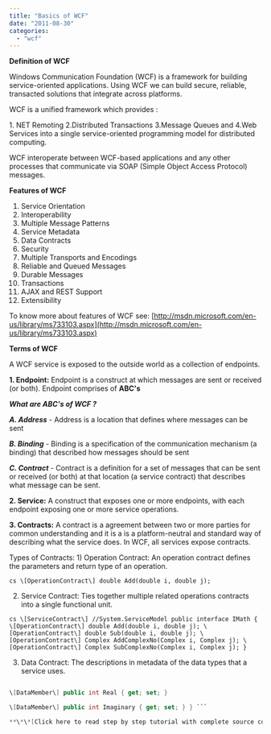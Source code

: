 ```yaml
---
title: "Basics of WCF"
date: "2011-08-30"
categories: 
  - "wcf"
---
```


**Definition of WCF** 

Windows Communication Foundation (WCF) is a framework for building service-oriented applications. Using WCF we can build secure, reliable, transacted solutions that integrate across platforms.

WCF is a unified framework which provides :

1\. NET Remoting 2.Distributed Transactions 3.Message Queues and 4.Web Services into a single service-oriented programming model for distributed computing.

WCF interoperate between WCF-based applications and any other processes that communicate via SOAP (Simple Object Access Protocol) messages.

**Features of WCF**

1. Service Orientation
2. Interoperability
3. Multiple Message Patterns
4. Service Metadata
5. Data Contracts
6. Security
7. Multiple Transports and Encodings
8. Reliable and Queued Messages
9. Durable Messages
10. Transactions
11. AJAX and REST Support
12. Extensibility

To know more about features of WCF see: [http://msdn.microsoft.com/en-us/library/ms733103.aspx](http://msdn.microsoft.com/en-us/library/ms733103.aspx)

**Terms of WCF**

A WCF service is exposed to the outside world as a collection of endpoints.

**1\. Endpoint:** Endpoint is a construct at which messages are sent or received (or both). Endpoint comprises of **ABC's** 

**_What are ABC's of WCF ?_** 

_**A. Address**_ - Address is a location that defines where messages can be sent

**_B. Binding_** - Binding is a specification of the communication mechanism (a binding) that described how messages should be sent

**_C. Contract_** - Contract is a definition for a set of messages that can be sent or received (or both) at that location (a service contract) that describes what message can be sent.

**2\. Service:** A construct that exposes one or more endpoints, with each endpoint exposing one or more service operations.

**3\. Contracts:** A contract is a agreement between two or more parties for common understanding and it is a is a platform-neutral and standard way of describing what the service does. In WCF, all services expose contracts. 

Types of Contracts: 1) Operation Contract: An operation contract defines the parameters and return type of an operation.

```cs \[OperationContract\] double Add(double i, double j); ```

2) Service Contract: Ties together multiple related operations contracts into a single functional unit.

```cs \[ServiceContract\] //System.ServiceModel public interface IMath { \[OperationContract\] double Add(double i, double j); \[OperationContract\] double Sub(double i, double j); \[OperationContract\] Complex AddComplexNo(Complex i, Complex j); \[OperationContract\] Complex SubComplexNo(Complex i, Complex j); } ```

3) Data Contract: The descriptions in metadata of the data types that a service uses.

```cs // Use a data contract \[DataContract\] //using System.Runtime.Serialization public class Complex { private int real; private int imaginary;

\[DataMember\] public int Real { get; set; }

\[DataMember\] public int Imaginary { get; set; } } ```

**\*\*[Click here to read step by step tutorial with complete source code !](http://nagvbt.blogspot.com/articles/wcf-tutorials/) \*\***
